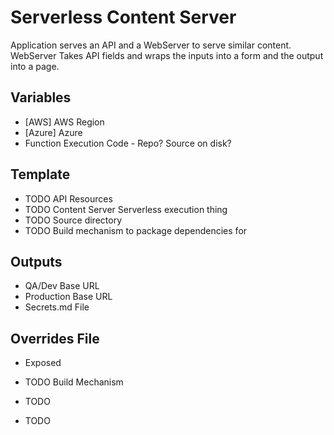 # Serverless Content Server

Application serves an API and a WebServer to serve similar content.
WebServer Takes API fields and wraps the inputs into a form and the output into a page.

## Variables
 - [AWS] AWS Region
 - [Azure] Azure 
 - Function Execution Code - Repo? Source on disk?

## Template
 - TODO API Resources
 - TODO Content Server Serverless execution thing
 - TODO Source directory
 - TODO Build mechanism to package dependencies for 

## Outputs
- QA/Dev Base URL
- Production Base URL
- Secrets.md File

## Overrides File
- Exposed

- TODO Build Mechanism
- TODO 
- TODO 
